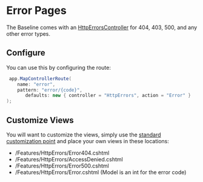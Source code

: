# Error Pages

The Baseline comes with an [HttpErrorsController](../../src/Core/Core.RCL/Features/HttpErrors/HttpErrorsController.cs) for 404, 403, 500, and any other error types.

## Configure

You can use this by configuring the route:

```csharp
 app.MapControllerRoute(
    name: "error",
    pattern: "error/{code}",
       defaults: new { controller = "HttpErrors", action = "Error" }
);
```

## Customize Views

You will want to customize the views, simply use the [standard customization point](../general/customization-points.md) and place your own views in these locations:

- /Features/HttpErrors/Error404.cshtml
- /Features/HttpErrors/AccessDenied.cshtml
- /Features/HttpErrors/Error500.cshtml
- /Features/HttpErrors/Error.cshtml (Model is an int for the error code)